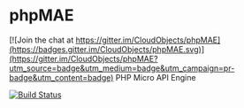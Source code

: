 # phpMAE

[![Join the chat at https://gitter.im/CloudObjects/phpMAE](https://badges.gitter.im/CloudObjects/phpMAE.svg)](https://gitter.im/CloudObjects/phpMAE?utm_source=badge&utm_medium=badge&utm_campaign=pr-badge&utm_content=badge)
PHP Micro API Engine

[![Build Status](https://travis-ci.org/CloudObjects/phpMAE.svg?branch=master)](https://travis-ci.org/CloudObjects/phpMAE)

